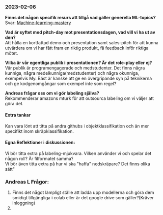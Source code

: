 ### 2023-02-06
**Finns det någon specifik resurs att tillgå vad gäller generella ML-topics?** \
Svar: [Machine-learning-mastery](https://machinelearningmastery.com/blog/)

**Vad är syftet med pitch-day mot presentationsdagen, vad vill vi ha ut av den?** \
Att hålla en kortfattad demo och presentation samt sales-pitch för att kunna utvärdera om vi har fått fram en riktig produkt, få feedback inför riktiga mötet.

**Vilka är vår egentliga publik i presentationen? Är det role-play eller ej?** \
Vår publik är programengagerade och medstudenter. Det finns några kunniga, några medelkunniga(medstudenter) och några okunniga, exempelvis My.
Bäst är kanske att ge en övergripande syn på teknikerna och ge kodgenomgångar som exempel inte som regel?

**Andreas frågar oss om vi gör labeling själva?** \
Rekommenderar amazons mturk för att outsourca labeling om vi väljer att göra det.

#### Extra tankar
Kan vara lönt att titta på andra githubs i objektklassifikation och än mer specifikt inom skräpklassifikation.



#### Egna Reflektioner i diskussionen:
Vi bör titta extra på labeling-mjukvara. Vilken använder vi och spelar det någon roll? Är filformatet samma? \
Vi bör även titta extra på hur vi ska "haffa" nedskräpare? Det finns olika sätt"



### Andreas L Frågor:
1. Finns det något lämpligt ställe att ladda upp modellerna och göra dem smidigt tillgängliga i colab eller är det google drive som gäller?(Kräver inloggning)
2. 
